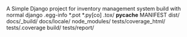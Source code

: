 A Simple Django project for inventory management system build with normal django
.egg-info
*.pot
*.py[co]
.tox/
__pycache__
MANIFEST
dist/
docs/_build/
docs/locale/
node_modules/
tests/coverage_html/
tests/.coverage
build/
tests/report/
